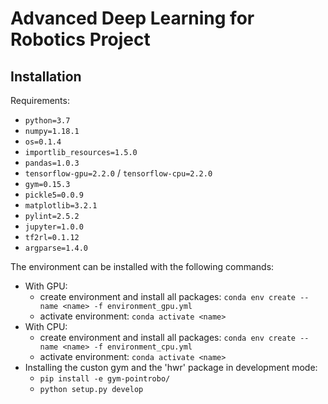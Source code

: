 # Advanced Deep Learning for Robotics Project

## Installation

Requirements:
* `python=3.7`
* `numpy=1.18.1`
* `os=0.1.4`
* `importlib_resources=1.5.0`
* `pandas=1.0.3`
* `tensorflow-gpu=2.2.0` / `tensorflow-cpu=2.2.0`
* `gym=0.15.3`
* `pickle5=0.0.9`
* `matplotlib=3.2.1`
* `pylint=2.5.2`
* `jupyter=1.0.0`
* `tf2rl=0.1.12`
* `argparse=1.4.0`

The environment can be installed with the following commands:
* With GPU:
    * create environment and install all packages: `conda env create --name <name> -f environment_gpu.yml`
    * activate environment: `conda activate <name>`
* With CPU:
    * create environment and install all packages: `conda env create --name <name> -f environment_cpu.yml`
    * activate environment: `conda activate <name>`
* Installing the custon gym and the 'hwr' package in development mode:
    * `pip install -e gym-pointrobo/`
    * `python setup.py develop`